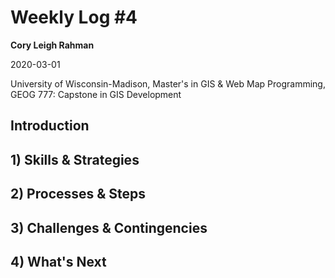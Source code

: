
# Weekly Log #4

**Cory Leigh Rahman**

2020-03-01

University of Wisconsin-Madison, Master's in GIS & Web Map Programming, GEOG 777: Capstone in GIS Development

## **Introduction**


## **1) Skills & Strategies**


## **2) Processes & Steps**


## **3) Challenges & Contingencies**


## **4) What's Next**

